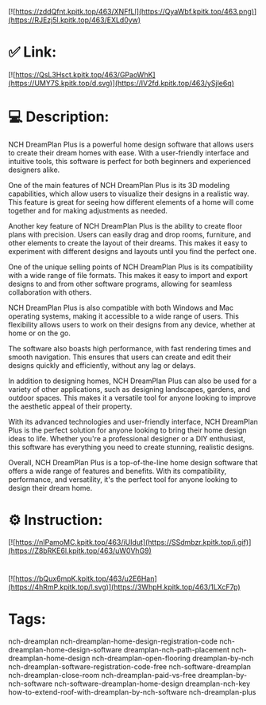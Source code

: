 [![https://zddQfnt.kpitk.top/463/XNFfLl](https://QyaWbf.kpitk.top/463.png)](https://RJEzj5l.kpitk.top/463/EXLd0yw)
# ✅ Link:
[![https://QsL3Hsct.kpitk.top/463/GPaoWhK](https://UMY7S.kpitk.top/d.svg)](https://IV2fd.kpitk.top/463/ySjle6q)
# 💻 Description:
NCH DreamPlan Plus is a powerful home design software that allows users to create their dream homes with ease. With a user-friendly interface and intuitive tools, this software is perfect for both beginners and experienced designers alike. 

One of the main features of NCH DreamPlan Plus is its 3D modeling capabilities, which allow users to visualize their designs in a realistic way. This feature is great for seeing how different elements of a home will come together and for making adjustments as needed. 

Another key feature of NCH DreamPlan Plus is the ability to create floor plans with precision. Users can easily drag and drop rooms, furniture, and other elements to create the layout of their dreams. This makes it easy to experiment with different designs and layouts until you find the perfect one. 

One of the unique selling points of NCH DreamPlan Plus is its compatibility with a wide range of file formats. This makes it easy to import and export designs to and from other software programs, allowing for seamless collaboration with others. 

NCH DreamPlan Plus is also compatible with both Windows and Mac operating systems, making it accessible to a wide range of users. This flexibility allows users to work on their designs from any device, whether at home or on the go. 

The software also boasts high performance, with fast rendering times and smooth navigation. This ensures that users can create and edit their designs quickly and efficiently, without any lag or delays. 

In addition to designing homes, NCH DreamPlan Plus can also be used for a variety of other applications, such as designing landscapes, gardens, and outdoor spaces. This makes it a versatile tool for anyone looking to improve the aesthetic appeal of their property. 

With its advanced technologies and user-friendly interface, NCH DreamPlan Plus is the perfect solution for anyone looking to bring their home design ideas to life. Whether you're a professional designer or a DIY enthusiast, this software has everything you need to create stunning, realistic designs. 

Overall, NCH DreamPlan Plus is a top-of-the-line home design software that offers a wide range of features and benefits. With its compatibility, performance, and versatility, it's the perfect tool for anyone looking to design their dream home.

# ⚙️ Instruction:
[![https://nIPamoMC.kpitk.top/463/iUIdut](https://SSdmbzr.kpitk.top/i.gif)](https://Z8bRKE6l.kpitk.top/463/uW0VhG9)
#
[![https://bQux6mpK.kpitk.top/463/u2E6Han](https://4hRmP.kpitk.top/l.svg)](https://3WhpH.kpitk.top/463/1LXcF7p)
# Tags:
nch-dreamplan nch-dreamplan-home-design-registration-code nch-dreamplan-home-design-software dreamplan-nch-path-placement nch-dreamplan-home-design nch-dreamplan-open-flooring dreamplan-by-nch nch-dreamplan-software-registration-code-free nch-software-dreamplan nch-dreamplan-close-room nch-dreamplan-paid-vs-free dreamplan-by-nch-software nch-software-dreamplan-home-design dreamplan-nch-key how-to-extend-roof-with-dreamplan-by-nch-software nch-dreamplan-plus





